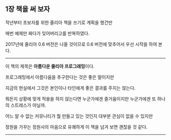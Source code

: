## 1장 책을 써 보자

작년부터 초보자를 위한 줄리아 책을 쓰기로 계획을 했건만

매번 예제만 짜다가 잊어버리고를 반복하였다.

2017년에 줄리아 0.6 버전은 나올 것이므로 0.6 버전에 맞추어서 우선 시작을 하여 본다.

---

이 책의 제목은 **아름다운 줄리아 프로그래밍**이다.

프로그래밍에서 아름다움을 추구한다는 것은 좋은 말이지만

지금의 현실에서 그것은 본인이나 타인에게 좋은 결과를 주지는 않는다.

뭐든지 상황에 맞게 적용을 하지 않는다면 누군가에겐 즐거움이지만 누군가에겐 또 하나의 스트레스가 아닐까.

어느 알 수 없는 커뮤니티가 뭘 만들고 있는 것인지 대부분 관심이 없을 수 있지만

정원을 가꾸는 정원사의 마음으로 유쾌하게 이 책을 넘겨 보면 괜찮을 것 같다.

---



